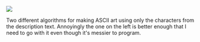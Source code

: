 ![](https://db-feed.s3.amazonaws.com/legacy/Screen_Shot_2019_07_29_at_2_00_01_PM-1564423317551.png)

Two different algorithms for making ASCII art using only the characters from the description text. Annoyingly the one on the left is better enough that I need to go with it even though it's messier to program.
